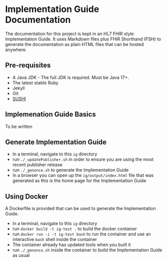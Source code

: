 # Implementation Guide Documentation

The documentation for this project is kept in an HL7 FHIR style Implementation Guide.  It uses Markdown files plus FHIR Shorthand (FSH) to generate the documentation as plain HTML files that can be hosted anywhere.

## Pre-requisites

- A Java JDK - The full JDK is required.  Must be Java 17+.
- The latest stable Ruby
- Jekyll
- Git
- [SUSHI](https://fshschool.org/docs/sushi/installation/)

## Implemenation Guide Basics

To be written

## Generate Implementation Guide

- In a terminal, navigate to this `ig` directory
- run `./_updatePublisher.sh` in order to ensure you are using the most recent publisher release
- run `./_genonce.sh` to generate the Implementation Guide
- In a browser you can open up the `ig/output/index.html` file that was generated as this is the home page for the Implementation Guide

## Using Docker

A Dockerfile is provided that can be used to generate the Implementation Guide.

- In a terminal, navigate to this `ig` directory
- run `docker build -t ig-test .` to build the docker container
- run `docker run -i -t ig-test bash` to run the container and use an interactive `bash` shell inside the container
- The container already has updated tools when you built it
- run `./_genonce.sh` inside the container to build the Implementation Guide as usual

